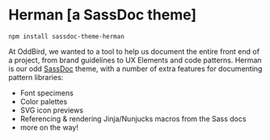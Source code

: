 Herman [a SassDoc theme]
========================

```
npm install sassdoc-theme-herman
```

At OddBird,
we wanted to a tool to help us
document the entire front end of a project,
from brand guidelines to UX Elements and code patterns.
Herman is our odd [SassDoc][SassDoc] theme,
with a number of extra features for documenting pattern libraries:

- Font specimens
- Color palettes
- SVG icon previews
- Referencing & rendering Jinja/Nunjucks macros from the Sass docs
- more on the way!

[SassDoc]: http://sassdoc.com/
